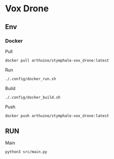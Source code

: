 # Vox Drone

## Env

### Docker

Pull

```bash
docker pull arthuino/stymphale-vox_drone:latest
```

Run

```bash
./.config/docker_run.sh
```

Build

```bash
./.config/docker_build.sh
```

Push

```bash
docker push arthuino/stymphale-vox_drone:latest
```

## RUN

Main

```bash
python3 src/main.py
```

